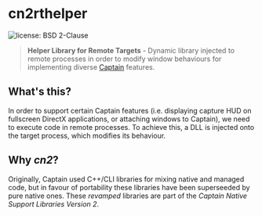 ﻿# cn2rthelper
![license: BSD 2-Clause](https://img.shields.io/badge/license-BSD_2--Clause-brightgreen.svg)
> **Helper Library for Remote Targets** - Dynamic library injected to remote processes in order to modify window
> behaviours for implementing diverse [Captain](https://github.com/CaptainApp) features.

## What's this?
In order to support certain Captain features (i.e. displaying capture HUD on fullscreen DirectX applications, or
attaching windows to Captain), we need to execute code in remote processes. To achieve this, a DLL is injected onto the
 target process, which modifies its behaviour.

## Why *cn2*?
Originally, Captain used C++/CLI libraries for mixing native and managed code, but in favour of portability these
libraries have been superseeded by pure native ones. These *revamped* libraries are part of the *Captain Native Support
Libraries Version 2*.